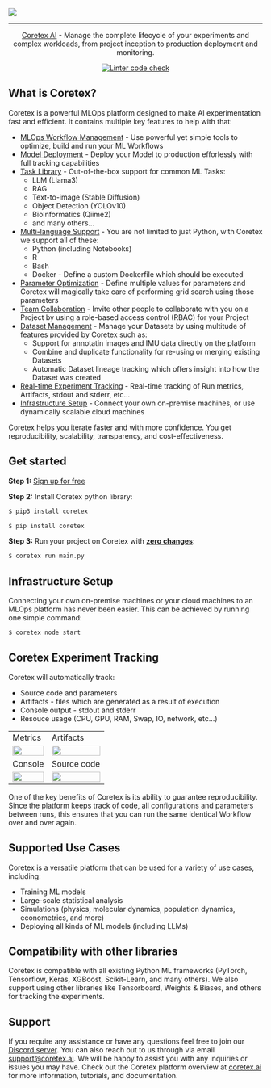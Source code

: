 ![](./docs_images/logo-dark.png)

---
<div align="center">

[Coretex AI](https://www.coretex.ai) - Manage the complete lifecycle of your experiments and complex workloads, from project inception to production deployment and monitoring.
<br />

[![Linter code check](https://github.com/coretex-ai/coretexpylib/actions/workflows/linter-code-check.yml/badge.svg?branch=develop)](https://github.com/coretex-ai/coretexpylib/actions/workflows/linter-code-check.yml)
</div>


## What is Coretex?

Coretex is a powerful MLOps platform designed to make AI experimentation fast and efficient. It contains multiple key features to help with that:
- [MLOps Workflow Management]() - Use powerful yet simple tools to optimize, build and run your ML Workflows
- [Model Deployment](https://docs.coretex.ai/v1/getting-started/learn-basics/deployment) - Deploy your Model to production efforlessly with full tracking capabilities
- [Task Library](https://github.com/coretex-ai/coretex-jobs) - Out-of-the-box support for common ML Tasks:
    - LLM (Llama3)
    - RAG
    - Text-to-image (Stable Diffusion)
    - Object Detection (YOLOv10)
    - BioInformatics (Qiime2)
    - and many others...
- [Multi-language Support]() - You are not limited to just Python, with Coretex we support all of these:
    - Python (including Notebooks)
    - R
    - Bash
    - Docker - Define a custom Dockerfile which should be executed
- [Parameter Optimization](https://docs.coretex.ai/v1/getting-started/learn-basics/project-and-task#parameter-optimization) - Define multiple values for parameters and Coretex will magically take care of performing grid search using those parameters
- [Team Collaboration](https://docs.coretex.ai/v1/getting-started/learn-basics/organizations#collaboration-and-sharing) - Invite other people to collaborate with you on a Project by using a role-based access control (RBAC) for your Project
- [Dataset Management](https://docs.coretex.ai/v1/getting-started/learn-basics/dataset) - Manage your Datasets by using multitude of features provided by Coretex such as:
    - Support for annotatin images and IMU data directly on the platform
    - Combine and duplicate functionality for re-using or merging existing Datasets
    - Automatic Dataset lineage tracking which offers insight into how the Dataset was created
- [Real-time Experiment Tracking](#coretex-experiment-tracking) - Real-time tracking of Run metrics, Artifacts, stdout and stderr, etc...
- [Infrastructure Setup](#infrastructure-setup) - Connect your own on-premise machines, or use dynamically scalable cloud machines

Coretex helps you iterate faster and with more confidence. You get reproducibility, scalability, transparency, and cost-effectiveness.

## Get started

**Step 1:** [Sign up for free](https://app.coretex.ai/register-organization)

**Step 2:** Install Coretex python library:

```bash
$ pip3 install coretex
```
```bash
$ pip install coretex
```

**Step 3:** Run your project on Coretex with <b><u>zero changes</b></u>:

```bash
$ coretex run main.py
```

## Infrastructure Setup

Connecting your own on-premise machines or your cloud machines to an MLOps platform has never been easier. This can be achieved by running one simple command:
```bash
$ coretex node start
```

## Coretex Experiment Tracking

Coretex will automatically track:
- Source code and parameters
- Artifacts - files which are generated as a result of execution
- Console output - stdout and stderr
- Resouce usage (CPU, GPU, RAM, Swap, IO, network, etc...)

<table>
<tbody>
  <tr>
    <td>Metrics</td>
    <td>Artifacts</td>
  </tr>
  <tr>
    <td><img src="./docs_images/metrics_preview.png" width="100%"></td>
    <td><img src="./docs_images/artifacts_preview.png" width="100%"></td>
  </tr>
  <tr>
    <td>Console</td>
    <td>Source code</td>
  </tr>
  <tr>
    <td><img src="./docs_images/console_preview.png" width="100%"></td>
    <td><img src="./docs_images/snapshot_preview.png" width="100%"></td>
  </tr>
</tbody>
</table>

One of the key benefits of Coretex is its ability to guarantee reproducibility. Since the platform keeps track of code, all configurations and parameters between runs, this ensures that you can run the same identical Workflow over and over again.

## Supported Use Cases

Coretex is a versatile platform that can be used for a variety of use cases, including:

- Training ML models
- Large-scale statistical analysis
- Simulations (physics, molecular dynamics, population dynamics, econometrics, and more)
- Deploying all kinds of ML models (including LLMs)

## Compatibility with other libraries

Coretex is compatible with all existing Python ML frameworks (PyTorch, Tensorflow, Keras, XGBoost, Scikit-Learn, and many others). We also support using other libraries like Tensorboard, Weights & Biases, and others for tracking the experiments.

## Support

If you require any assistance or have any questions feel free to join our [Discord server](https://discord.gg/zm7PAtKZkn). You can also reach out to us through via email support@coretex.ai. We will be happy to assist you with any inquiries or issues you may have. Check out the Coretex platform overview at [coretex.ai](https://www.coretex.ai) for more information, tutorials, and documentation.
